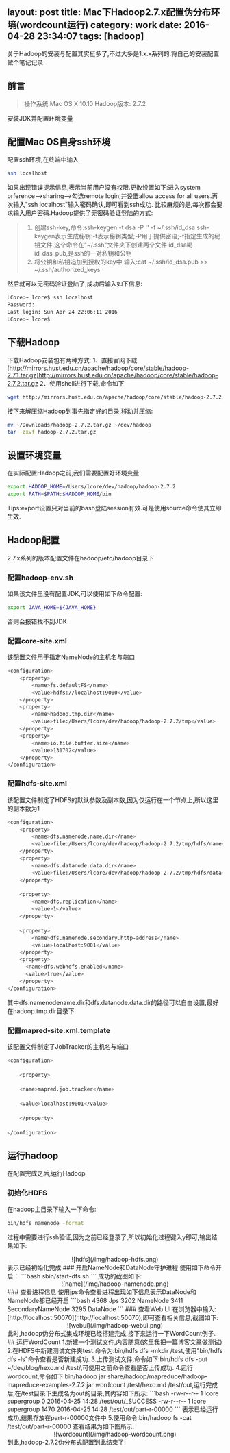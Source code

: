 layout: post
title: Mac下Hadoop2.7.x配置伪分布环境(wordcount运行)
category: work
date: 2016-04-28 23:34:07
tags: [hadoop]
---
关于Hadoop的安装与配置其实挺多了,不过大多是1.x.x系列的.将自己的安装配置做个笔记记录.
## 前言
>    操作系统:Mac OS X 10.10
>    Hadoop版本: 2.7.2

安装JDK并配置环境变量
## 配置Mac OS自身ssh环境
配置ssh环境,在终端中输入
```bash
ssh localhost
```
<!--more-->
如果出现错误提示信息,表示当前用户没有权限.更改设置如下:进入system prference-->sharing-->勾选remote login,并设置allow access for all users.再次输入"ssh localhost"输入密码确认,即可看到ssh成功.
比较麻烦的是,每次都会要求输入用户密码.Hadoop提供了无密码验证登陆的方式:
>    1. 创建ssh-key,命令:ssh-keygen -t dsa -P '' -f ~/.ssh/id_dsa
>       ssh-keygen表示生成秘钥:-t表示秘钥类型;-P用于提供密语;-f指定生成的秘钥文件.这个命令在"~/.ssh"文件夹下创建两个文件
>       id_dsa喝id_das_pub,是ssh的一对私钥和公钥
>    2. 将公钥和私钥追加到授权的key中,输入:cat ~/.ssh/id_dsa.pub >> ~/.ssh/authorized_keys

然后就可以无密码验证登陆了,成功后输入如下信息:
```bash
LCore:~ lcore$ ssh localhost
Password:
Last login: Sun Apr 24 22:06:11 2016
LCore:~ lcore$ 
```
## 下载Hadoop
下载Hadoop安装包有两种方式:
1、直接官网下载
[http://mirrors.hust.edu.cn/apache/hadoop/core/stable/hadoop-2.7.1.tar.gz]http://mirrors.hust.edu.cn/apache/hadoop/core/stable/hadoop-2.7.2.tar.gz
2、使用shell进行下载,命令如下
```bash
wget http://mirrors.hust.edu.cn/apache/hadoop/core/stable/hadoop-2.7.2.tar.gz
```
接下来解压缩Hadoop到事先指定好的目录,移动并压缩:
```bash
mv ~/Downloads/hadoop-2.7.2.tar.gz ~/dev/hadoop
tar -zxvf hadoop-2.7.2.tar.gz 
```
## 设置环境变量
在实际配置Hadoop之前,我们需要配置好环境变量
```bash
export HADOOP_HOME=/Users/lcore/dev/hadoop/hadoop-2.7.2
export PATH=$PATH:$HADOOP_HOME/bin
```
Tips:export设置只对当前的bash登陆session有效.可是使用source命令使其立即生效.
## Hadoop配置
2.7.x系列的版本配置文件在hadoop/etc/hadoop目录下
### 配置hadoop-env.sh
如果该文件里没有配置JDK,可以使用如下命令配置:
```bash
export JAVA_HOME=${JAVA_HOME}
```
否则会报错找不到JDK
### 配置core-site.xml
该配置文件用于指定NameNode的主机名与端口
```bash
<configuration>
    <property>
        <name>fs.defaultFS</name>
        <value>hdfs://localhost:9000</value>
    </property>
    <property>
        <name>hadoop.tmp.dir</name>
        <value>file:/Users/lcore/dev/hadoop/hadoop-2.7.2/tmp</value>
    </property>
    <property>
        <name>io.file.buffer.size</name>
        <value>131702</value>
    </property>
</configuration>
```
### 配置hdfs-site.xml
该配置文件制定了HDFS的默认参数及副本数,因为仅运行在一个节点上,所以这里的副本数为1
```bash
<configuration>
    <property>
        <name>dfs.namenode.name.dir</name>
        <value>file:/Users/lcore/dev/hadoop/hadoop-2.7.2/tmp/hdfs/name</value>
    </property>
    <property>
        <name>dfs.datanode.data.dir</name>
        <value>file:/Users/lcore/dev/hadoop/hadoop-2.7.2/tmp/hdfs/data</value>
    </property>

    <property>
        <name>dfs.replication</name>
        <value>1</value>
    </property>

    <property>
        <name>dfs.namenode.secondary.http-address</name>
        <value>localhost:9001</value>
    </property>
    <property>
      <name>dfs.webhdfs.enabled</name>
      <value>true</value>
    </property>
</configuration>
```
其中dfs.namenodename.dir和dfs.datanode.data.dir的路径可以自由设置,最好在hadoop.tmp.dir目录下.
### 配置mapred-site.xml.template
该配置文件制定了JobTracker的主机名与端口
```bash
<configuration>

	<property>

	<name>mapred.job.tracker</name>

	<value>localhost:9001</value>

	</property>

</configuration>
```
## 运行hadoop
在配置完成之后,运行Hadoop
### 初始化HDFS
在hadoop主目录下输入一下命令:
```bash
bin/hdfs namenode -format
```
过程中需要进行ssh验证,因为之前已经登录了,所以初始化过程键入y即可,输出结果如下:
<center>![hdfs](/img/hadoop-hdfs.png)</center>
表示已经初始化完成
### 开启NameNode和DataNode守护进程
使用如下命令开启：
```bash
sbin/start-dfs.sh
```
成功的截图如下:
<center>![name](/img/hadoop-namenode.png)</center>
### 查看进程信息
使用jps命令查看进程出现如下信息表示DataNode和NameNode都已经开启
```bash
4368 Jps
3202 NameNode
3411 SecondaryNameNode
3295 DataNode
```
### 查看Web UI
在浏览器中输入:[http://localhost:50070](http://localhost:50070),即可查看相关信息,截图如下:
<center>![webui](/img/hadoop-webui.png)</center>
此时,hadoop伪分布式集成环境已经搭建完成,接下来运行一下WordCount例子.
## 运行WordCount
1.新建一个测试文件,内容随意(这里我把一篇博客文章做测试)
2.在HDFS中新建测试文件夹test.命令为:bin/hdfs dfs -mkdir /test,使用"bin/hdfs dfs -ls"命令查看是否新建成功.
3.上传测试文件,命令如下:bin/hdfs dfs -put ~/dev/blog/hexo.md /test/,可使用之前命令查看是否上传成功.
4.运行wordcount,命令如下:bin/hadoop jar share/hadoop/mapreduce/hadoop-mapreduce-examples-2.7.2.jar wordcount /test/hexo.md /test/out,运行完成后,在/test目录下生成名为out的目录,其内容如下所示:
```bash
-rw-r--r--   1 lcore supergroup          0 2016-04-25 14:28 /test/out/_SUCCESS
-rw-r--r--   1 lcore supergroup       1470 2016-04-25 14:28 /test/out/part-r-00000
```
表示已经运行成功,结果存放在part-r-00000文件中
5.使用命令:bin/hadoop fs -cat /test/out/part-r-00000 查看结果为如下图所示:
<center>![wordcount](/img/hadoop-wordcount.png)</center>
到此,hadoop-2.7.2伪分布式配置到此结束了!
